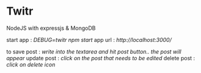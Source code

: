 # Twitr

NodeJS with expressjs & MongoDB

start app : *DEBUG=twitr npm start*
app url : *http://localhost:3000/*

to save post : *write into the textarea and hit post button.. the post will appear*
update post : *click on the post that needs to be edited*
delete post : *click on delete icon*